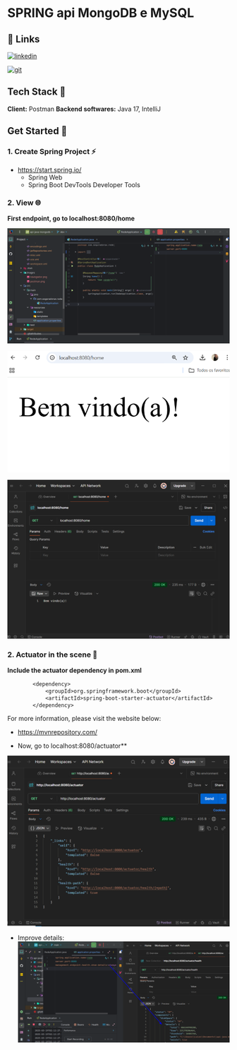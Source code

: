   
  #  SPRING api MongoDB e MySQL

## 🔗 Links

[![linkedin](https://img.shields.io/badge/linkedin-0A66C2?style=for-the-badge&logo=linkedin&logoColor=white)](https://br.linkedin.com/in/luiza-andrade-ti/)  

[![git](https://img.shields.io/badge/github-000?style=for-the-badge&logo=github&logoColor=white)](https://github.com/luizaandradeti/) 


## Tech Stack 🔨
**Client:** Postman
**Backend softwares:** Java 17, IntelliJ


## Get Started 🚀 

### 1. Create Spring Project  ⚡️
- https://start.spring.io/ 
    - Spring Web 
    - Spring Boot DevTools Developer Tools

### 2. View 🌐

 **First endpoint, go to localhost:8080/home**

![App Screenshot](images/alter.png) 

![App Screenshot](images/navegador.png) 

![App Screenshot](images/postman.png)  

### 2. Actuator in the scene 🔬

 **Include the actuator dependency in pom.xml**

````
		<dependency>
			<groupId>org.springframework.boot</groupId>
			<artifactId>spring-boot-starter-actuator</artifactId>
		</dependency>
````
For more information, please visit the website below:
- https://mvnrepository.com/

- Now, go to localhost:8080/actuator**

![App Screenshot](images/actuator.png)
- Improve details:
![App Screenshot](images/details.png)